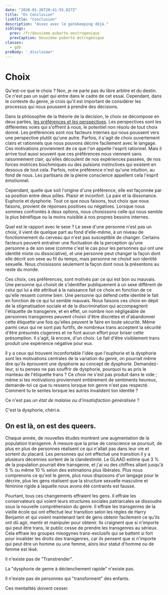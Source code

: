 ```yaml
---
date: "2020-01-26T20:41:55.827Z"
title: "En Conclusion"
linkTitle: "Conclusion"
description: "Assez avec le gatekeeping déjà."
siblings:
  prev: /fr/deuxieme-puberte-oestrogenique
  prevCaption: Deuxième puberté œstrogénique
classes:
  - gdb
preBody: '_disclaimer'
---
```


# Choix

Qu'est-ce que le choix ? Non, je ne parle pas du libre arbitre et du destin. Ce n'est pas un sujet qui entre dans le cadre de cet essai. Cependant, dans le contexte du genre, je crois qu'il est important de considérer les processus qui nous poussent à prendre des décisions.

Dans la philosophie de la théorie de la décision, le choix se décompose en deux parties, [les préférences et les perspectives](https://plato.stanford.edu/entries/decision-theory/#WhaPreOvePro). Les perspectives sont les différentes voies qui s'offrent à nous, le potentiel non résolu de tout choix donné. Les préférences sont nos facteurs internes qui nous poussent vers une perspective plutôt qu'une autre. Parfois, il s'agit de choix ouvertement clairs et rationnels que nous pouvons décrire facilement avec le langage. Ces motivations proviennent de ce que l'on appelle l'esprit rationnel. Mais il arrive tout aussi souvent que ces préférences nous viennent sans raisonnement clair, qu'elles découlent de nos expériences passées, de nos forces motrices biochimiques ou des pulsions instinctives qui existent en dessous de tout cela. Parfois, notre préférence n'est qu'une intuition, au fond de nous. Les partisans de la pleine conscience appellent cela l'esprit émotionnel.

Cependant, quelle que soit l'origine d'une préférence, elle est façonnée par sa position entre deux pôles. Plaisir et inconfort. La paix et la dissonance. Euphorie et dysphorie. Tout ce que nous faisons, tout choix que nous faisons, provient de réponses positives ou négatives. Lorsque nous sommes confrontés à deux options, nous choisissons celle qui nous semble la plus bénéfique ou la moins nuisible à nos propres besoins internes.

Quel est le rapport avec le sexe ? Le sexe d'une personne n'est pas un choix, il vient de quelque part au fond d'elle-même, à un niveau de fonctionnement du cerveau qui n'est pas susceptible de changer. Certains facteurs peuvent entraîner une fluctuation de la perception qu'une personne a de son sexe (comme c'est le cas pour les personnes qui ont une identité mixte ou dissociative), et une personne peut changer la façon dont elle décrit son sexe au fil du temps, mais personne ne *choisit* son identité sexuelle. Nous choisissons seulement la façon dont nous la présentons au reste du monde.

Ces choix, ces préférences, sont motivés par ce qui est bon ou mauvais. Une personne qui choisit de s'identifier publiquement à un sexe différent de celui qui lui a été attribué à la naissance fait ce choix en fonction de ce qu'elle ressent comme bien. Une personne qui défend cette identité le fait en fonction de ce qui lui semble mauvais. Nous faisons ces choix en dépit de la stigmatisation sociale et de la discrimination qui accompagnent l'étiquette de transgenre, et en effet, un nombre non négligeable de personnes transgenres peuvent choisir d'être discrètes et d'abandonner cette étiquette une fois qu'elles peuvent le faire en toute sécurité. Même parmi ceux qui ne sont pas furtifs, de nombreux trans acceptent la sécurité d'être présumés cisgenres et ne font aucun effort pour briser cette présomption. Il s'agit, là encore, d'un choix. Le fait d'être visiblement trans produit une expérience négative pour eux.

Il y a ceux qui trouvent inconfortable l'idée que l'euphorie et la dysphorie sont les motivations centrales de la variation du genre, on pourrait même dire qu'ils éprouvent une dysphorie au concept de dysphorie. Demandez-leur, si tu penses ne pas souffrir de dysphorie, pourquoi tu as pris le manteau de l'étiquette trans ? Ce *choix* ne s'est pas produit dans le vide ; même si tes motivations proviennent entièrement de sentiments heureux, demande-toi ce que tu ressens lorsque ton genre n'est pas respecté. Comment tu te sentes lorsque les autres invalident ton identité ?

Ce n'est pas _un état de malaise ou d'insatisfaction généralisée_ ?

C'est la dysphorie, chéri.e.

## On est là, on est des queers.

Chaque année, de nouvelles études montrent une augmentation de la population transgenre. À mesure que la prise de conscience se poursuit, de plus en plus de personnes réalisent ce qui n'allait pas dans leur vie et sortent du placard. Les personnes qui ont effectué une transition il y a plusieurs décennies sortent de la clandestinité. Le GLAAD estime que 3 % de la population pourrait être transgenre, et j'ai vu des chiffres allant jusqu'à 5 % ou même 10 % selon des estimations plus libérales. Plus nous comprenons ce qu'est le genre, plus nous disposons d'un langage pour le décrire, plus les gens réalisent que la structure sexuelle masculine et féminine rigide à laquelle nous avons été contraints est fausse.

Pourtant, tous ces changements effraient les gens. Il effraie les conservateurs qui voient leurs structures sociales patriarcales se dissoudre sous la nouvelle compréhension du genre. Il effraie les transgenres de la vieille école qui ont effectué leur transition selon les règles de Harry Benjamin et qui voient maintenant tant de gens obtenir facilement ce qu'ils ont dû agir, mentir et manipuler pour obtenir. Ils craignent que si n'importe qui peut être trans, le public cesse de prendre les transgenres au sérieux. Cela effraie les groupes misogynes trans-exclusifs qui se battent si fort pour invalider les droits des transgenres, car ils pensent que si n'importe qui peut être un homme ou une femme, alors leur statut d'homme ou de femme est lésé.

Il n'existe pas de "Transtrender".

La "dysphorie de genre à déclenchement rapide" n'existe pas.

Il n'existe pas de personnes qui "transforment" des enfants.

Ces mentalités doivent cesser.

